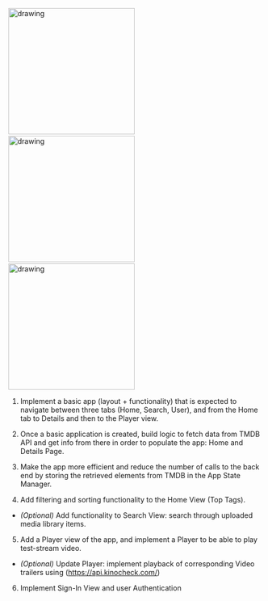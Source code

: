 
<p float="left">
    <img src="https://github.com/Andy-Bartkiv-Accedo/ios-video-app-challenge/assets/109531858/00113ff1-a6e6-4f35-9a0c-89509ee912e1" alt="drawing" height="250"/>
    <span>&nbsp&nbsp</span>
    <img src="https://github.com/Andy-Bartkiv-Accedo/ios-video-app-challenge/assets/109531858/838d53f7-5be6-489f-8c3b-a8c57237a8c9" alt="drawing" height="250"/>
    <span>&nbsp&nbsp</span>
    <img src="https://github.com/Andy-Bartkiv-Accedo/ios-video-app-challenge/assets/109531858/42bd0a75-7c3f-4bc0-8206-70da61e97777" alt="drawing" height="250"/>
</p>

1. Implement a basic app (layout + functionality) that is expected to navigate between three tabs (Home, Search, User), and from the Home tab to Details and then to the Player view.

2. Once a basic application is created, build logic to fetch data from TMDB API and get info from there in order to populate the app: Home and Details Page.

3. Make the app more efficient and reduce the number of calls to the back end by storing the retrieved elements from TMDB in the App State Manager.

4. Add filtering and sorting functionality to the Home View (Top Tags).

- *(Optional)* Add functionality to Search View: search through uploaded media library items.

5. Add a Player view of the app, and implement a Player to be able to play test-stream video.

- *(Optional)* Update Player: implement playback of corresponding Video trailers using (https://api.kinocheck.com/)

6. Implement Sign-In View and user Authentication
